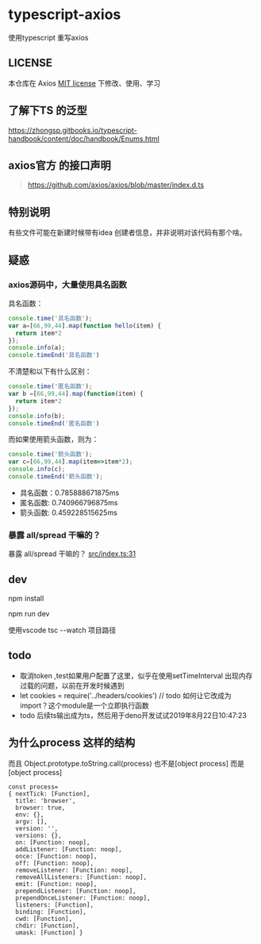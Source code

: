 # typescript-axios
使用typescript 重写axios


## LICENSE

本仓库在 Axios [MIT license](https://github.com/axios/axios/blob/master/LICENSE) 下修改、使用、学习

## 了解下TS 的泛型

https://zhongsp.gitbooks.io/typescript-handbook/content/doc/handbook/Enums.html

## axios官方 的接口声明
> https://github.com/axios/axios/blob/master/index.d.ts


## 特别说明

有些文件可能在新建时候带有idea 创建者信息，并非说明对该代码有那个啥。

## 疑惑

### axios源码中，大量使用具名函数

具名函数：

```js
console.time('具名函数');
var a=[66,99,44].map(function hello(item) {
  return item*2
});
console.info(a);
console.timeEnd('具名函数')

```
不清楚和以下有什么区别：
```js
console.time('匿名函数');
var b =[66,99,44].map(function(item) {
  return item*2
});
console.info(b);
console.timeEnd('匿名函数')

```
而如果使用箭头函数，则为：

```js
console.time('箭头函数');
var c=[66,99,44].map(item=>item*2);
console.info(c);
console.timeEnd('箭头函数');
```

- 具名函数：0.785888671875ms
- 匿名函数: 0.740966796875ms
- 箭头函数: 0.459228515625ms

### 暴露 all/spread 干嘛的？

暴露 all/spread 干嘛的？ [src/index.ts:31](src/index.ts )


## dev

npm install

npm run dev

使用vscode tsc --watch 项目路径


## todo 

- 取消token ,test如果用户配置了这里，似乎在使用setTimeInterval 出现内存过载的问题，以前在开发时候遇到
- let cookies = require('../headers/cookies') // todo 如何让它改成为import？这个module是一个立即执行函数
- todo 后续ts输出成为ts，然后用于deno开发试试2019年8月22日10:47:23

## 为什么process 这样的结构

而且
Object.prototype.toString.call(process) 
也不是[object process] 
而是 [object process]
```text
const process=
{ nextTick: [Function],
  title: 'browser',
  browser: true,
  env: {},
  argv: [],
  version: '',
  versions: {},
  on: [Function: noop],
  addListener: [Function: noop],
  once: [Function: noop],
  off: [Function: noop],
  removeListener: [Function: noop],
  removeAllListeners: [Function: noop],
  emit: [Function: noop],
  prependListener: [Function: noop],
  prependOnceListener: [Function: noop],
  listeners: [Function],
  binding: [Function],
  cwd: [Function],
  chdir: [Function],
  umask: [Function] }

```
